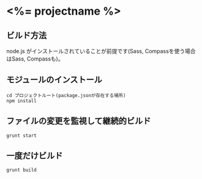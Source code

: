 # <%= projectname %>

## ビルド方法

node.js がインストールされていることが前提です(Sass, Compassを使う場合はSass, Compassも)。

## モジュールのインストール

```
cd プロジェクトルート(package.jsonが存在する場所)
npm install
```

## ファイルの変更を監視して継続的ビルド

```
grunt start
```

## 一度だけビルド

```
grunt build
```

